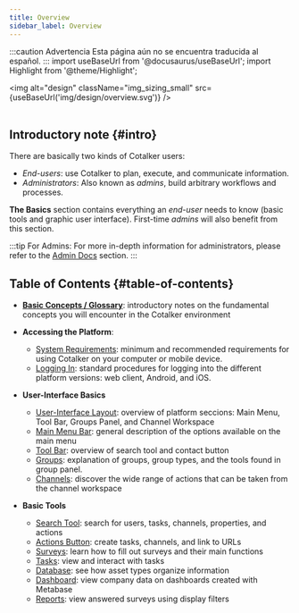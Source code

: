 ```yaml
---
title: Overview
sidebar_label: Overview
---
```


:::caution Advertencia
Esta página aún no se encuentra traducida al español.
:::
import useBaseUrl from '@docusaurus/useBaseUrl'; 
import Highlight from '@theme/Highlight';

<img alt="design" className="img_sizing_small" src={useBaseUrl('img/design/overview.svg')} />
<br/>
<br/>

## Introductory note {#intro}

There are basically two kinds of Cotalker users:
- _End-users_: use Cotalker to plan, execute, and communicate information. 
- _Administrators_: Also known as _admins_, build arbitrary workflows and processes.

**The Basics** section contains everything an _end-user_ needs to know (basic tools and graphic user interface).
First-time _admins_ will also benefit from this section.


:::tip For Admins:
For more in-depth information for administrators, please refer to the [Admin Docs](/docs/documentation/documentation_overview) section.
:::

<div className="alert alert--secondary">

## Table of Contents {#table-of-contents}

- [**Basic Concepts / Glossary**](/docs/documentation/client/basic_concepts): introductory notes on the fundamental concepts you will encounter in the Cotalker environment

- **Accessing the Platform**:
  - [System Requirements](/docs/documentation/client/platform_access/system_requirements): minimum and recommended requirements for using Cotalker on your computer or mobile device.
  - [Logging In](/docs/documentation/client/platform_access/first_steps): standard procedures for logging into the different platform versions: web client, Android, and iOS.

- **User-Interface Basics**
  - [User-Interface Layout](/docs/documentation/client/layout): overview of platform seccions: Main Menu, Tool Bar, Groups Panel, and Channel Workspace
  - [Main Menu Bar](/docs/documentation/client/main_menu): general description of the options available on the main menu
  - [Tool Bar](/docs/documentation/client/tool_bar): overview of search tool and contact button
  - [Groups](/docs/documentation/client/groups): explanation of groups, group types, and the tools found in group panel.
  - [Channels](/docs/documentation/client/channels): discover the wide range of actions that can be taken from the channel workspace
- **Basic Tools**
  - [Search Tool](/docs/documentation/client/client_search): search for users, tasks, channels, properties, and actions
  - [Actions Button](/docs/documentation/client/actions_button): create tasks, channels, and link to URLs
  - [Surveys](/docs/documentation/client/surveys): learn how to fill out surveys and their main functions
  - [Tasks](/docs/documentation/client/tasks/overview): view and interact with tasks
  - [Database](/docs/documentation/client/database): see how asset types organize information
  - [Dashboard](/docs/documentation/client/dashboard): view company data on dashboards created with Metabase
  - [Reports](/docs/documentation/client/reports): view answered surveys using display filters

</div>
<br/>

